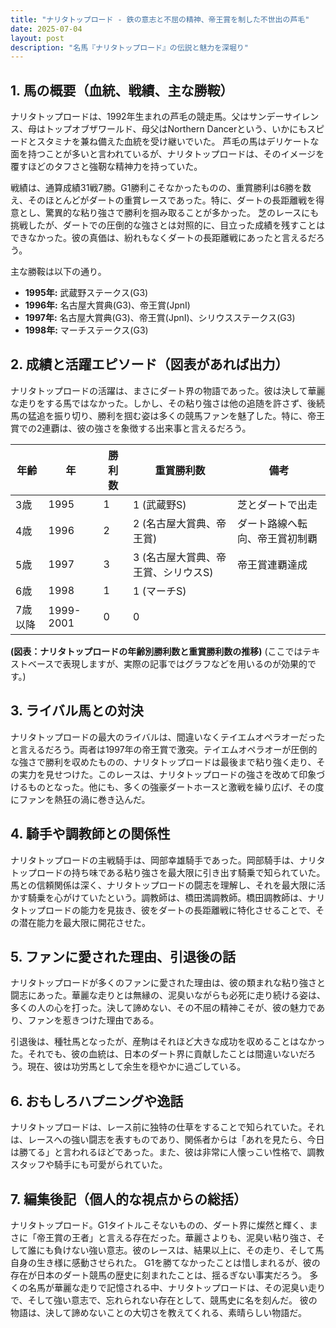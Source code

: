 ```yaml
---
title: "ナリタトップロード - 鉄の意志と不屈の精神、帝王賞を制した不世出の芦毛"
date: 2025-07-04
layout: post
description: "名馬『ナリタトップロード』の伝説と魅力を深堀り"
---
```


## 1. 馬の概要（血統、戦績、主な勝鞍）

ナリタトップロードは、1992年生まれの芦毛の競走馬。父はサンデーサイレンス、母はトップオブザワールド、母父はNorthern Dancerという、いかにもスピードとスタミナを兼ね備えた血統を受け継いでいた。  芦毛の馬はデリケートな面を持つことが多いと言われているが、ナリタトップロードは、そのイメージを覆すほどのタフさと強靭な精神力を持っていた。

戦績は、通算成績31戦7勝。G1勝利こそなかったものの、重賞勝利は6勝を数え、そのほとんどがダートの重賞レースであった。特に、ダートの長距離戦を得意とし、驚異的な粘り強さで勝利を掴み取ることが多かった。  芝のレースにも挑戦したが、ダートでの圧倒的な強さとは対照的に、目立った成績を残すことはできなかった。彼の真価は、紛れもなくダートの長距離戦にあったと言えるだろう。

主な勝鞍は以下の通り。

* **1995年:**  武蔵野ステークス(G3)
* **1996年:**  名古屋大賞典(G3)、帝王賞(JpnI)
* **1997年:**  名古屋大賞典(G3)、帝王賞(JpnI)、シリウスステークス(G3)
* **1998年:**  マーチステークス(G3)


## 2. 成績と活躍エピソード（図表があれば出力）

ナリタトップロードの活躍は、まさにダート界の物語であった。彼は決して華麗な走りをする馬ではなかった。しかし、その粘り強さは他の追随を許さず、後続馬の猛追を振り切り、勝利を掴む姿は多くの競馬ファンを魅了した。特に、帝王賞での2連覇は、彼の強さを象徴する出来事と言えるだろう。

| 年齢 | 年 | 勝利数 | 重賞勝利数 | 備考 |
|---|---|---|---|---|
| 3歳 | 1995 | 1 | 1 (武蔵野S) | 芝とダートで出走 |
| 4歳 | 1996 | 2 | 2 (名古屋大賞典、帝王賞) | ダート路線へ転向、帝王賞初制覇 |
| 5歳 | 1997 | 3 | 3 (名古屋大賞典、帝王賞、シリウスS) | 帝王賞連覇達成 |
| 6歳 | 1998 | 1 | 1 (マーチS) |  |
| 7歳以降 | 1999-2001 | 0 | 0 |  |


**(図表：ナリタトップロードの年齢別勝利数と重賞勝利数の推移)**  (ここではテキストベースで表現しますが、実際の記事ではグラフなどを用いるのが効果的です。)


## 3. ライバル馬との対決

ナリタトップロードの最大のライバルは、間違いなくテイエムオペラオーだったと言えるだろう。両者は1997年の帝王賞で激突。テイエムオペラオーが圧倒的な強さで勝利を収めたものの、ナリタトップロードは最後まで粘り強く走り、その実力を見せつけた。このレースは、ナリタトップロードの強さを改めて印象づけるものとなった。他にも、多くの強豪ダートホースと激戦を繰り広げ、その度にファンを熱狂の渦に巻き込んだ。


## 4. 騎手や調教師との関係性

ナリタトップロードの主戦騎手は、岡部幸雄騎手であった。岡部騎手は、ナリタトップロードの持ち味である粘り強さを最大限に引き出す騎乗で知られていた。馬との信頼関係は深く、ナリタトップロードの闘志を理解し、それを最大限に活かす騎乗を心がけていたという。調教師は、橋田満調教師。橋田調教師は、ナリタトップロードの能力を見抜き、彼をダートの長距離戦に特化させることで、その潜在能力を最大限に開花させた。


## 5. ファンに愛された理由、引退後の話

ナリタトップロードが多くのファンに愛された理由は、彼の類まれな粘り強さと闘志にあった。華麗な走りとは無縁の、泥臭いながらも必死に走り続ける姿は、多くの人の心を打った。決して諦めない、その不屈の精神こそが、彼の魅力であり、ファンを惹きつけた理由である。

引退後は、種牡馬となったが、産駒はそれほど大きな成功を収めることはなかった。それでも、彼の血統は、日本のダート界に貢献したことは間違いないだろう。現在、彼は功労馬として余生を穏やかに過ごしている。


## 6. おもしろハプニングや逸話

ナリタトップロードは、レース前に独特の仕草をすることで知られていた。それは、レースへの強い闘志を表すものであり、関係者からは「あれを見たら、今日は勝てる」と言われるほどであった。また、彼は非常に人懐っこい性格で、調教スタッフや騎手にも可愛がられていた。


## 7. 編集後記（個人的な視点からの総括）

ナリタトップロード。G1タイトルこそないものの、ダート界に燦然と輝く、まさに「帝王賞の王者」と言える存在だった。華麗さよりも、泥臭い粘り強さ、そして誰にも負けない強い意志。彼のレースは、結果以上に、その走り、そして馬自身の生き様に感動させられた。  G1を勝てなかったことは惜しまれるが、彼の存在が日本のダート競馬の歴史に刻まれたことは、揺るぎない事実だろう。  多くの名馬が華麗な走りで記憶される中、ナリタトップロードは、その泥臭い走りで、そして強い意志で、忘れられない存在として、競馬史に名を刻んだ。  彼の物語は、決して諦めないことの大切さを教えてくれる、素晴らしい物語だ。
